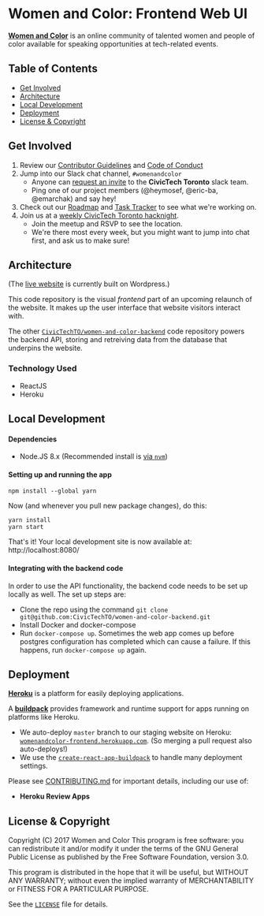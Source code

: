 # Women and Color: Frontend Web UI

[**Women and Color**][site-live] is an online community of talented women and people of color available for speaking opportunities at tech-related events.

## Table of Contents

* [Get Involved](#get-involved)
* [Architecture](#architecture)
* [Local Development](#local-development)
* [Deployment](#deployment)
* [License & Copyright](#license--copyright)

## Get Involved

1. Review our [Contributor Guidelines][contributing] and [Code of
   Conduct][conduct]
2. Jump into our Slack chat channel, `#womenandcolor`
    * Anyone can [request an invite][slack-invite] to the **CivicTech
      Toronto** slack team.
    * Ping one of our project members (@heymosef, @eric-ba, @emarchak) and
      say hey!
3. Check out our [Roadmap][roadmap] and [Task Tracker][task-tracker] to
   see what we're working on.
4. Join us at a [weekly CivicTech Toronto hacknight][meetup].
    * Join the meetup and RSVP to see the location.
    * We're there most every week, but you might want to jump into chat
      first, and ask us to make sure!

## Architecture

(The [live website][site-live] is currently built on Wordpress.)

This code repository is the visual _frontend_ part of an upcoming
relaunch of the website. It makes up the user interface that website
visitors interact with.

The other [`CivicTechTO/women-and-color-backend`][code-backend] code
repository powers the backend API, storing and retreiving data from the
database that underpins the website.

### Technology Used

* ReactJS
* Heroku

## Local Development

#### Dependencies

* Node.JS 8.x (Recommended install is [via `nvm`][node-install])

#### Setting up and running the app

```
npm install --global yarn
```

Now (and whenever you pull new package changes), do this:

```
yarn install
yarn start
```

That's it! Your local development site is now available at: http://localhost:8080/

#### Integrating with the backend code
In order to use the API functionality, the backend code needs to be set up locally as well. The set up steps are:
- Clone the repo using the command `git clone git@github.com:CivicTechTO/women-and-color-backend.git`
- Install Docker and docker-compose
- Run `docker-compose up`. Sometimes the web app comes up before postgres configuration has completed which can cause a failure. If this happens, run `docker-compose up` again.

## Deployment

[**Heroku**][heroku] is a platform for easily deploying applications.

A [**buildpack**][buildpack] provides framework and runtime support for apps running on
platforms like Heroku.

* We auto-deploy `master` branch to our staging website on Heroku:
  [`womenandcolor-frontend.herokuapp.com`][site-staging]. (So merging a
  pull request also auto-deploys!)
* We use the
  [`create-react-app-buildpack`](https://github.com/mars/create-react-app-buildpack)
  to handle many deployment settings.

Please see [CONTRIBUTING.md][contributing] for important details, including our use of:

* **Heroku Review Apps**

## License & Copyright

Copyright (C) 2017 Women and Color
This program is free software: you can redistribute it and/or modify it under the terms of the GNU General Public License as published by the Free Software Foundation, version 3.0.

This program is distributed in the hope that it will be useful, but WITHOUT ANY WARRANTY; without even the implied warranty of MERCHANTABILITY or FITNESS FOR A PARTICULAR PURPOSE.

See the [`LICENSE`](/LICENSE) file for details.

<!-- Links -->
   [site-live]: http://womenandcolor.com/
   [site-staging]: https://womenandcolor-frontend.herokuapp.com/
   [contributing]: CONTRIBUTING.md
   [conduct]: CONDUCT.md
   [code-backend]: https://github.com/CivicTechTO/women-and-color-backend
   [heroku]: https://github.com/CivicTechTO/women-and-color-backend
   [buildpack]: https://docs.cloudfoundry.org/buildpacks/
   [license]: LICENSE
   [node-install]: https://nodejs.org/en/download/package-manager/#nvm
   [slack-invite]: https://civictechto-slack-invite.herokuapp.com
   [meetup]: https://www.meetup.com/Civic-Tech-Toronto/
   [task-tracker]: https://trello.com/b/DwTxOhMB
   [roadmap]: https://trello.com/b/OB0S6wZq
